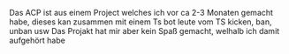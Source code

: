 Das ACP ist aus einem Project welches ich vor ca 2-3 Monaten gemacht habe, dieses kan zusammen mit einem Ts bot leute vom TS kicken, ban, unban usw
Das Projakt hat mir aber kein Spaß gemacht, welhalb ich damit aufgehört habe
